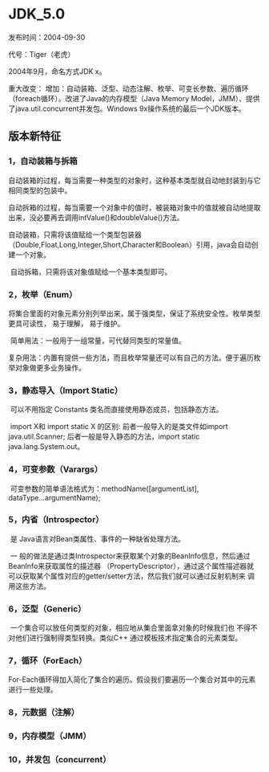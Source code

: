 # JDK_5.0

发布时间：2004-09-30

代号：Tiger（老虎）

2004年9月，命名方式JDK x。

重大改变： 增加：自动装箱、泛型、动态注解、枚举、可变长参数、遍历循环（foreach循环）。改进了Java的内存模型（Java Memory Model，JMM）、提供了java.util.concurrent并发包。Windows 9x操作系统的最后一个JDK版本。

## 版本新特征



### 1，自动装箱与拆箱

​	自动装箱的过程，每当需要一种类型的对象时，这种基本类型就自动地封装到与它相同类型的包装中。

​	自动拆箱的过程，每当需要一个对象中的值时，被装箱对象中的值就被自动地提取出来，没必要再去调用intValue()和doubleValue()方法。

​	自动装箱，只需将该值赋给一个类型包装器（Double,Float,Long,Integer,Short,Character和Boolean）引用，java会自动创建一个对象。

​	自动拆箱，只需将该对象值赋给一个基本类型即可。



###  2，枚举（Enum）

​	将集合里面的对象元素分别列举出来，属于强类型，保证了系统安全性。枚举类型更具可读性， 易于理解， 易于维护。

​	简单用法：一般用于一组常量，可代替同类型的常量值。

​	复杂用法：内置有提供一些方法，而且枚举常量还可以有自己的方法。便于遍历枚举对象做更多业务操作。



### 3，静态导入（Import Static）

​	可以不用指定 Constants 类名而直接使用静态成员，包括静态方法。

​	import X和 import static X 的区别: 前者一般导入的是类文件如import java.util.Scanner; 后者一般是导入静态的方法，import static java.lang.System.out。



### 4，可变参数（Varargs）

​	可变参数的简单语法格式为：methodName([argumentList], dataType...argumentName);



### 5，内省（Introspector）

​	是 Java语言对Bean类属性、事件的一种缺省处理方法。

​	一 般的做法是通过类Introspector来获取某个对象的BeanInfo信息，然后通过BeanInfo来获取属性的描述器 （PropertyDescriptor），通过这个属性描述器就	可以获取某个属性对应的getter/setter方法，然后我们就可以通过反射机制来 调用这些方法。



### 6，泛型（Generic）

​	一个集合可以放任何类型的对象，相应地从集合里面拿对象的时候我们也 不得不对他们进行强制得类型转换。类似C++ 通过模板技术指定集合的元素类型。



### 7，循环（ForEach）

​	For-Each循环得加入简化了集合的遍历。假设我们要遍历一个集合对其中的元素进行一些处理。



### 8，元数据（注解）



### 9，内存模型（JMM）



### 10，并发包（concurrent）















